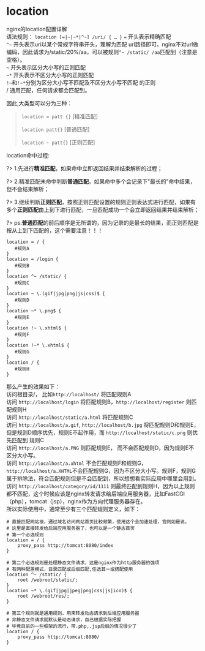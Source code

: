 # location

nginx的location配置详解  
语法规则： `location [=|~|~*|^~] /uri/ { … }`
`=` 开头表示精确匹配  
`^~` 开头表示uri以某个常规字符串开头，理解为匹配 url路径即可。nginx不对url做编码，因此请求为/static/20%/aa，可以被规则`^~ /static/ /aa`匹配到（注意是空格）。  
`~` 开头表示区分大小写的正则匹配  
`~*`  开头表示不区分大小写的正则匹配  
`!~`和`!~*`分别为区分大小写不匹配及不区分大小写不匹配 的正则  
/ 通用匹配，任何请求都会匹配到。  

因此,大类型可以分为三种：

> `location = patt {}` [精准匹配]
> 
> `location patt{}`     [普通匹配]
> 
> `location ~ patt{}`  [正则匹配]

location命中过程:

?> 1.先进行**精准匹配**，如果命中立即返回结果并结束解析的过程；

?> 2.精准匹配未命中判断**普通匹配**，如果命中多个会记录下"最长的"命中结果，但不会结束解析；

?> 3.继续判断**正则匹配**，按照正则匹配设置的规则正则表达式进行匹配，如果有多个**正则匹配**由上到下进行匹配，一旦匹配成功一个会立即返回结果并结束解析；

?> ps:**普通匹配**的前后顺序是无所谓的，因为记录的是最长的结果，而正则匹配是按从上到下匹配的，这个需要注意！！！

```nginx
location = / {  
   #规则A  
}  
location = /login {  
   #规则B  
}  
location ^~ /static/ {  
   #规则C  
}  
location ~ \.(gif|jpg|png|js|css)$ {  
   #规则D  
}  
location ~* \.png$ {  
   #规则E  
}  
location !~ \.xhtml$ {  
   #规则F  
}  
location !~* \.xhtml$ {  
   #规则G  
}  
location / {  
   #规则H  
}  
```

那么产生的效果如下：  
访问根目录/， 比如`http://localhost/` 将匹配规则A  
访问 `http://localhost/login` 将匹配规则B，`http://localhost/register` 则匹配规则H  
访问 `http://localhost/static/a.html` 将匹配规则C  
访问 `http://localhost/a.gif`, `http://localhost/b.jpg` 将匹配规则D和规则E，但是规则D顺序优先，规则E不起作用，而 `http://localhost/static/c.png` 则优先匹配到 规则C  
访问 `http://localhost/a.PNG` 则匹配规则E， 而不会匹配规则D，因为规则E不区分大小写。  
访问 `http://localhost/a.xhtml` 不会匹配规则F和规则G，`http://localhost/a.XHTML`不会匹配规则G，因为不区分大小写。规则F，规则G属于排除法，符合匹配规则但是不会匹配到，所以想想看实际应用中哪里会用到。  
访问 `http://localhost/category/id/1111` 则最终匹配到规则H，因为以上规则都不匹配，这个时候应该是nginx转发请求给后端应用服务器，比如FastCGI（php），tomcat（jsp），nginx作为方向代理服务器存在。  
所以实际使用中，通常至少有三个匹配规则定义，如下：

```nginx
# 直接匹配网站根，通过域名访问网站首页比较频繁，使用这个会加速处理，官网如是说。  
# 这里是直接转发给后端应用服务器了，也可以是一个静态首页  
# 第一个必选规则  
location = / {  
    proxy_pass http://tomcat:8080/index  
}  
   
# 第二个必选规则是处理静态文件请求，这是nginx作为http服务器的强项  
# 有两种配置模式，目录匹配或后缀匹配,任选其一或搭配使用  
location ^~ /static/ {  
    root /webroot/static/;  
}  
location ~* \.(gif|jpg|jpeg|png|css|js|ico)$ {  
    root /webroot/res/;  
}  
   
# 第三个规则就是通用规则，用来转发动态请求到后端应用服务器  
# 非静态文件请求就默认是动态请求，自己根据实际把握  
# 毕竟目前的一些框架的流行，带.php,.jsp后缀的情况很少了  
location / {  
    proxy_pass http://tomcat:8080/  
}  
```